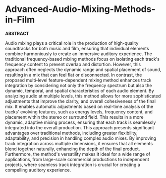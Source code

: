 # Advanced-Audio-Mixing-Methods-in-Film

 **ABSTRACT**

Audio mixing plays a critical role in the production of high-quality soundtracks for both music and film, ensuring that individual elements combine harmoniously to create an immersive auditory experience. The traditional frequency-based mixing methods focus on isolating each track's frequency content to prevent overlap and distortion. However, this approach often neglects the dynamic range and spatial placement of sound, resulting in a mix that can feel flat or disconnected. In contrast, the proposed multi-level feature-dependent mixing method enhances track integration by considering not only the frequency spectrum but also the dynamic, temporal, and spatial characteristics of each audio element. By analyzing audio at multiple levels, this method allows for more sophisticated adjustments that improve the clarity, and overall cohesiveness of the final mix. It enables automatic adjustments based on real-time analysis of the tracks' evolving features, such as energy levels, frequency content, and placement within the stereo or surround field. This results in a more dynamic, adaptive mixing process, ensuring that each track is seamlessly integrated into the overall production.  This approach presents significant advantages over traditional methods, including greater flexibility, adaptability, and precision in handling complex audio mixes. By improving track integration across multiple dimensions, it ensures that all elements blend together naturally, enhancing the depth of the final product. Furthermore, the method's versatility makes it ideal for a wide range of applications, from large-scale commercial productions to independent projects, where seamless track integration is crucial for creating a compelling auditory experience.
